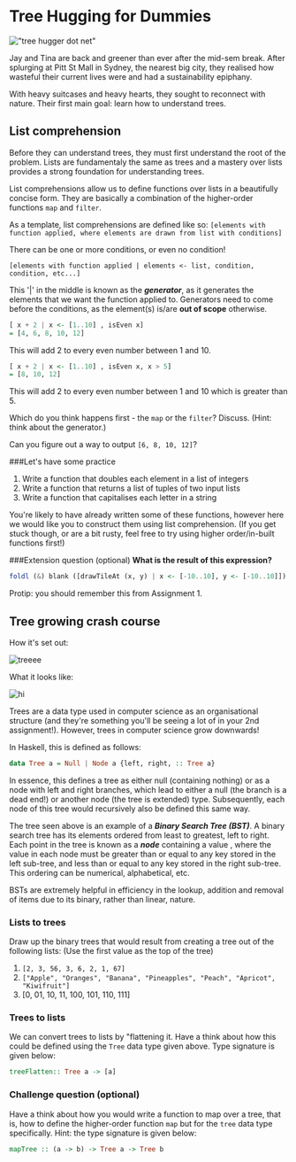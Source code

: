 # Tree Hugging for Dummies

!["tree hugger dot net"](http://media.treehugger.com/assets/images/2016/07/green-forest-trees.jpg.662x0_q70_crop-scale.jpg "tree hugger dot net")

Jay and Tina are back and greener than ever after the mid-sem break. After splurging at Pitt St Mall in Sydney, the nearest big city, they realised how wasteful their current lives were and had a sustainability epiphany.

With heavy suitcases and heavy hearts, they sought to reconnect with nature.
Their first main goal: learn how to understand trees.

## List comprehension
Before they can understand trees, they must first understand the root of the problem. Lists are fundamentaly the same as trees and a mastery over lists provides a strong foundation for understanding trees.

List comprehensions allow us to define functions over lists in a beautifully concise form. They are basically a combination of the higher-order functions `map` and `filter`.

As a template, list comprehensions are defined like so:
`[elements with function applied, where elements are drawn from list with conditions]`

There can be one or more conditions, or even no condition!

`[elements with function applied | elements <- list, condition, condition, etc...]`

This '|' in the middle is known as the ***generator***, as it generates the elements that we want the function applied to. Generators need to come before the conditions, as the element(s) is/are **out of scope** otherwise.

```haskell
[ x + 2 | x <- [1..10] , isEven x]
= [4, 6, 8, 10, 12]
```

This will add 2 to every even number between 1 and 10.

```haskell
[ x + 2 | x <- [1..10] , isEven x, x > 5]
= [8, 10, 12]
```

This will add 2 to every even number between 1 and 10 which is greater than 5.

Which do you think happens first - the `map` or the `filter`? Discuss. (Hint: think about the generator.)

Can you figure out a way to output `[6, 8, 10, 12]`?

###Let's have some practice

1. Write a function that doubles each element in a list of integers
2. Write a function that returns a list of tuples of two input lists
3. Write a function that capitalises each letter in a string

You're likely to have already written some of these functions, however here we would like you to construct them using list comprehension. (If you get stuck though, or are a bit rusty, feel free to try using higher order/in-built functions first!)

###Extension question (optional)
**What is the result of this expression?**
```haskell
foldl (&) blank ([drawTileAt (x, y) | x <- [-10..10], y <- [-10..10]])
```
Protip: you should remember this from Assignment 1.

## Tree growing crash course
How it's set out:

![treeee](https://68.media.tumblr.com/9ff6df22dbabeada477a3c4457d6ad6c/tumblr_inline_ookbj1q7fN1rec53b_540.png)

What it looks like:

![hi](https://www.nczonline.net/images/wp-content/uploads/2009/06/500px-Binary_search_tree.svg_-300x250.png)

Trees are a data type used in computer science as an organisational structure (and they're something you'll be seeing a lot of in your 2nd assignment!). However, trees in computer science grow downwards!

In Haskell, this is defined as follows:

```haskell
data Tree a = Null | Node a {left, right, :: Tree a}
```
In essence, this defines a tree as either null (containing nothing) or as a node with left and right branches, which lead to either a null (the branch is a dead end!) or another node (the tree is extended) type.
Subsequently, each node of this tree would recursively also be defined this same way.

The tree seen above is an example of a ***Binary Search Tree (BST)***. A binary search tree has its elements ordered from least to greatest, left to right. Each point in the tree is known as a ***node*** containing a value , where the value in each node must be greater than or equal to any key stored in the left sub-tree, and less than or equal to any key stored in the right sub-tree. This ordering can be numerical, alphabetical, etc.

BSTs are extremely helpful in efficiency in the lookup, addition and removal of items due to its binary, rather than linear, nature.

### Lists to trees

Draw up the binary trees that would result from creating a tree out of the following lists:
(Use the first value as the top of the tree)

1. `[2, 3, 56, 3, 6, 2, 1, 67]`
2. `["Apple", "Oranges", "Banana", "Pineapples", "Peach", "Apricot", "Kiwifruit"]`
3. [0, 01, 10, 11, 100, 101, 110, 111]

### Trees to lists

We can convert trees to lists by "flattening it. Have a think about how this could be defined using the `Tree` data type given above. Type signature is given below:

```haskell
treeFlatten:: Tree a -> [a]
```

### Challenge question (optional)
Have a think about how you would write a function to map over a tree, that is, how to define the higher-order function `map` but for the `tree` data type specifically.
Hint: the type signature is given below:

```haskell
mapTree :: (a -> b) -> Tree a -> Tree b

